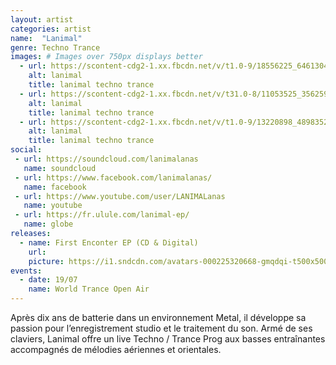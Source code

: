 ```yaml
---
layout: artist
categories: artist
name:  "Lanimal"
genre: Techno Trance
images: # Images over 750px displays better
  - url: https://scontent-cdg2-1.xx.fbcdn.net/v/t1.0-9/18556225_646130485575594_7242787335264491546_n.jpg?oh=bbc95f6bd75d88b44c39a4877d15df3b&oe=59C6509E
    alt: lanimal
    title: lanimal techno trance
  - url: https://scontent-cdg2-1.xx.fbcdn.net/v/t31.0-8/11053525_356259797895999_4348366140962235006_o.jpg?oh=1314126dc40e888d68342d5ad683679f&oe=5A074F1C
    alt: lanimal
    title: lanimal techno trance
  - url: https://scontent-cdg2-1.xx.fbcdn.net/v/t1.0-9/13220898_489835271205117_8186552075691663323_n.jpg?oh=9cd5de4df96f6fe462216dc6fefc0ef4&oe=59CF5E2C
    alt: lanimal
    title: lanimal techno trance
social:
 - url: https://soundcloud.com/lanimalanas
   name: soundcloud
 - url: https://www.facebook.com/lanimalanas/
   name: facebook
 - url: https://www.youtube.com/user/LANIMALanas
   name: youtube
 - url: https://fr.ulule.com/lanimal-ep/
   name: globe
releases:
  - name: First Enconter EP (CD & Digital)
    url:
    picture: https://i1.sndcdn.com/avatars-000225320668-gmqdqi-t500x500.jpg
events:
  - date: 19/07
    name: World Trance Open Air
---
```

Après dix ans de batterie dans un environnement Metal, il développe sa passion pour l’enregistrement studio et le traitement du son. Armé de ses claviers, Lanimal offre un live Techno / Trance Prog aux basses entraînantes accompagnés de mélodies aériennes et orientales.
